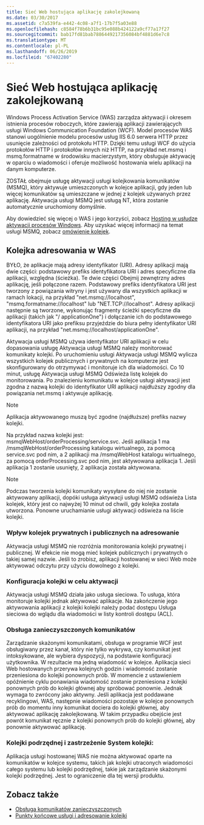 ```yaml
---
title: Sieć Web hostująca aplikację zakolejkowaną
ms.date: 03/30/2017
ms.assetid: c7a539fa-e442-4c08-a7f1-17b7f5a03e88
ms.openlocfilehash: c8584f78b6b31bc95e088b424122a9cf77a17f27
ms.sourcegitcommit: bab17fd81bab7886449217356084bf4881d6e7c8
ms.translationtype: MT
ms.contentlocale: pl-PL
ms.lasthandoff: 06/26/2019
ms.locfileid: "67402280"
---
```

# <a name="web-hosting-a-queued-application"></a>Sieć Web hostująca aplikację zakolejkowaną
Windows Process Activation Service (WAS) zarządza aktywacji i okresem istnienia procesów roboczych, które zawierają aplikacji zawierających usługi Windows Communication Foundation (WCF). Model procesów WAS stanowi uogólnienie modelu procesów usług IIS 6.0 serwera HTTP przez usunięcie zależności od protokołu HTTP. Dzięki temu usługi WCF do użycia protokołów HTTP i protokołów innych niż HTTP, na przykład net.msmq i msmq.formatname w środowisku macierzystym, który obsługuje aktywację w oparciu o wiadomości i oferuje możliwość hostowania wielu aplikacji na danym komputerze.  
  
 ZOSTAŁ obejmuje usługę aktywacji usługi kolejkowania komunikatów (MSMQ), który aktywuje umieszczonych w kolejce aplikacji, gdy jeden lub więcej komunikatów są umieszczane w jednej z kolejek używanych przez aplikację. Aktywacja usługi MSMQ jest usługą NT, która zostanie automatycznie uruchomiony domyślnie.  
  
 Aby dowiedzieć się więcej o WAS i jego korzyści, zobacz [Hosting w usłudze aktywacji procesów Windows](../../../../docs/framework/wcf/feature-details/hosting-in-windows-process-activation-service.md). Aby uzyskać więcej informacji na temat usługi MSMQ, zobacz [omówienie kolejek](../../../../docs/framework/wcf/feature-details/queues-overview.md).
  
## <a name="queue-addressing-in-was"></a>Kolejka adresowania w WAS  
 BYŁO, że aplikacje mają adresy identyfikator (URI). Adresy aplikacji mają dwie części: podstawowy prefiks identyfikatora URI i adres specyficzne dla aplikacji, względna (ścieżka). Te dwie części Obejmij zewnętrzny adres aplikację, jeśli połączone razem. Podstawowy prefiks identyfikatora URI jest tworzony z powiązania witryny i jest używany dla wszystkich aplikacji w ramach lokacji, na przykład "net.msmq://localhost", "msmq.formatname://localhost" lub "NET.TCP://localhost". Adresy aplikacji następnie są tworzone, wykonując fragmenty ścieżki specyficzne dla aplikacji (takich jak "/ applicationOne") i dołączanie ich do podstawowego identyfikatora URI jako prefiksu przyjeździe do biura pełny identyfikator URI aplikacji, na przykład "net.msmq://localhost/applicationOne".  
  
 Aktywacja usługi MSMQ używa identyfikator URI aplikacji w celu dopasowania usługę Aktywacja usługi MSMQ należy monitorować komunikaty kolejki. Po uruchomieniu usługi Aktywacja usługi MSMQ wylicza wszystkich kolejek publicznych i prywatnych na komputerze jest skonfigurowany do otrzymywać i monitoruje ich dla wiadomości. Co 10 minut, usługę Aktywacja usługi MSMQ Odświeża listę kolejek do monitorowania. Po znalezieniu komunikatu w kolejce usługi aktywacji jest zgodna z nazwą kolejki do identyfikator URI aplikacji najdłuższy zgodny dla powiązania net.msmq i aktywuje aplikację.  
  
> [!NOTE]
>  Aplikacja aktywowanego muszą być zgodne (najdłuższe) prefiks nazwy kolejki.  
  
 Na przykład nazwa kolejki jest: msmqWebHost/orderProcessing/service.svc. Jeśli aplikacja 1 ma /msmqWebHost/orderProcessing katalogu wirtualnego, za pomocą service.svc pod nim, a 2 aplikacji ma /msmqWebHost katalogu wirtualnego, za pomocą orderProcessing.svc pod nim, jest aktywowana aplikacja 1. Jeśli aplikacja 1 zostanie usunięty, 2 aplikacja została aktywowana.  
  
> [!NOTE]
>  Podczas tworzenia kolejki komunikaty wysyłane do niej nie zostanie aktywowany aplikacji, dopóki usługa aktywacji usługi MSMQ odświeża Lista kolejek, który jest co najwyżej 10 minut od chwili, gdy kolejka została utworzona. Ponowne uruchamianie usługi aktywacji odświeża na liście kolejki.  
  
### <a name="the-effect-of-private-and-public-queues-on-addressing"></a>Wpływ kolejek prywatnych i publicznych na adresowanie  
 Aktywacja usługi MSMQ nie rozróżnia monitorowania kolejki prywatnej i publicznej. W efekcie nie mogą mieć kolejek publicznych i prywatnych o takiej samej nazwie. Jeśli to zrobisz, aplikacji hostowanej w sieci Web może aktywować odczytu przy użyciu dowolnego z kolejki.  
  
### <a name="queue-configuration-for-activation"></a>Konfiguracja kolejki w celu aktywacji  
 Aktywacja usługi MSMQ działa jako usługa sieciowa. To usługa, która monitoruje kolejki jednak aktywować aplikacje. Na zakończenie jego aktywowania aplikacji z kolejki kolejki należy podać dostępu Usługa sieciowa do wglądu dla wiadomości w listy kontroli dostępu (ACL).  
  
### <a name="poison-messaging"></a>Obsługa zanieczyszczonych komunikatów  
 Zarządzanie skażonymi komunikatami, obsługa w programie WCF jest obsługiwany przez kanał, który nie tylko wykrywa, czy komunikat jest intoksykowane, ale wybiera dyspozycji, na podstawie konfiguracji użytkownika. W rezultacie ma jedną wiadomość w kolejce. Aplikacja sieci Web hostowanych przerywa kolejnych godzin i wiadomość zostanie przeniesiona do kolejki ponownych prób. W momencie z ustawieniem opóźnienie cyklu ponawiania wiadomość zostanie przeniesiona z kolejki ponownych prób do kolejki głównej aby spróbować ponownie. Jednak wymaga to zwrócony jako aktywny. Jeśli aplikacja jest poddawane recyklingowi, WAS, następnie wiadomości pozostaje w kolejce ponownych prób do momentu inny komunikat dociera do kolejki głównej, aby aktywować aplikację zakolejkowaną. W takim przypadku obejście jest powrót komunikat ręcznie z kolejki ponownych prób do kolejki głównej, aby ponownie aktywować aplikację.  
  
### <a name="subqueue-and-system-queue-caveat"></a>Kolejki podrzędnej i zastrzeżenie System kolejki:  
 Aplikacja usługi hostowanej WAS nie można aktywować oparte na komunikatów w kolejce systemu, takich jak kolejki utraconych wiadomości całego systemu lub kolejki podrzędnej, takie jak zarządzanie skażonymi kolejki podrzędnej. Jest to ograniczenie dla tej wersji produktu.  
  
## <a name="see-also"></a>Zobacz także

- [Obsługa komunikatów zanieczyszczonych](../../../../docs/framework/wcf/feature-details/poison-message-handling.md)
- [Punkty końcowe usługi i adresowanie kolejki](../../../../docs/framework/wcf/feature-details/service-endpoints-and-queue-addressing.md)
